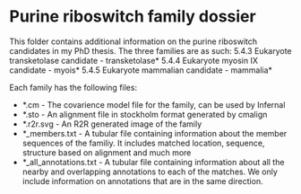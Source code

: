 # Purine riboswitch family dossier
This folder contains additional information on the purine riboswitch candidates in my PhD thesis.
The three families are as such:
5.4.3 Eukaryote transketolase candidate - transketolase*
5.4.4 Eukaryote myosin IX candidate - myois*
5.4.5 Eukaryote mammalian candidate - mammalia*

Each family has the following files:
- *.cm - The covarience model file for the family, can be used by Infernal
- *.sto - An alignment file in stockholm format generated by cmalign
- *.r2r.svg - An R2R generated image of the family
- *_members.txt - A tubular file containing information about the member sequences of the familiy. It includes matched location, sequence, structure based on alignment and much more
- *_all_annotations.txt - A tubular file containing information about all the nearby and overlapping annotations to each of the matches. We only include information on annotations that are in the same direction.
